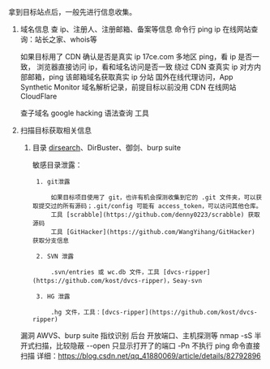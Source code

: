 拿到目标站点后，一般先进行信息收集。

1. 域名信息
    查 ip、注册人、注册邮箱、备案等信息
        命令行 ping ip
        在线网站查询：站长之家、whois等
    
    如果目标用了 CDN
        确认是否是真实 ip
            17ce.com 多地区 ping，看 ip 是否一致，
            浏览器直接访问 ip，看和域名访问是否一致
        绕过 CDN 查真实 ip
            对方内部邮箱，ping 该邮箱域名获取真实 ip
            分站
            国外在线代理访问，App Synthetic Monitor
            域名解析记录，前提目标以前没用 CDN
            在线网站 CloudFlare
            
    查子域名
        google hacking 语法查询
        工具
  
2. 扫描目标获取相关信息

    1. 目录
        [dirsearch](https://github.com/maurosoria/dirsearch)、DirBuster、御剑、burp suite
        
        敏感目录泄露：
        
            1. git泄露
            
                如果目标项目使用了 git，也许有机会探测收集到它的 .git 文件夹，可以获取提交过的所有源码；.git/config 可能有 access_token，可以访问其他仓库。
                工具 [scrabble](https://github.com/denny0223/scrabble) 获取源码
                工具 [GitHacker](https://github.com/WangYihang/GitHacker) 获取分支信息
                
            2. SVN 泄露
            
                .svn/entries 或 wc.db 文件，工具 [dvcs-ripper](https://github.com/kost/dvcs-ripper)，Seay-svn
            
            3. HG 泄露
                
                .hg 文件，工具：[dvcs-ripper](https://github.com/kost/dvcs-ripper)
            
            
    漏洞
        AWVS、burp suite
    指纹识别
    后台
    开放端口、主机探测等
        nmap
            -sS 半开式扫描，比较隐蔽
            --open 只显示打开了的端口
            -Pn 不执行 ping 命令直接扫描
            详细：https://blog.csdn.net/qq_41880069/article/details/82792896
    
